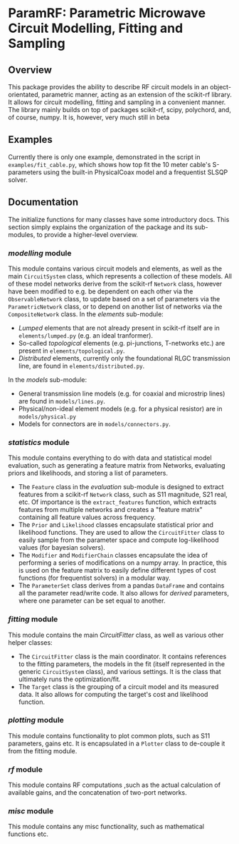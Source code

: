 # ParamRF: Parametric Microwave Circuit Modelling, Fitting and Sampling

## Overview

This package provides the ability to describe RF circuit models in an object-orientated, parametric manner, acting as an extension of the scikit-rf library. It allows for circuit modelling, fitting and sampling in a convenient manner. The library mainly builds on top of packages scikit-rf, scipy, polychord, and, of course, numpy. It is, however, very much still in beta

## Examples

Currently there is only one example, demonstrated in the script in `examples/fit_cable.py`, which shows how top fit the 10 meter cable's S-parameters using the built-in PhysicalCoax model and a frequentist SLSQP solver.


## Documentation
The initialize functions for many classes have some introductory docs. This section simply explains the organization of the package and its sub-modules, to provide a higher-level overview.

### _modelling_ module
This module contains various circuit models and elements, as well as the main `CircuitSystem` class, which represents a collection of these models. All of these model networks derive from the scikit-rf `Network` class, however have been modified to e.g. be dependent on each other via the `ObservableNetwork` class, to update based on a set of parameters via the `ParametricNetwork` class, or to depend on another list of networks via the `CompositeNetwork` class.
In the _elements_ sub-module:
- _Lumped_ elements that are not already present in scikit-rf itself are in `elements/lumped.py` (e.g. an ideal tranformer).
- So-called _topological_ elements (e.g. pi-junctions, T-networks etc.) are present in `elements/topological.py`.
- _Distributed_ elements, currently only the foundational RLGC transmission line, are found in `elements/distributed.py`.

In the _models_ sub-module:
- General transmission line models (e.g. for coaxial and microstrip lines) are found in `models/lines.py`.
- Physical/non-ideal element models (e.g. for a physical resistor) are in `models/physical.py`
- Models for connectors are in `models/connectors.py`.

### _statistics_ module
This module contains everything to do with data and statistical model evaluation, such as generating a feature matrix from Networks, evaluating priors and likelihoods, and storing a list of parameters.
- The `Feature` class in the _evaluation_ sub-module is designed to extract features from a scikit-rf `Network` class, such as S11 magnitude, S21 real, etc. Of importance is the `extract_features` function, which extracts features from multiple networks and creates a "feature matrix" containing all feature values across frequency.
- The `Prior` and `Likelihood` classes encapsulate statistical prior and likelihood functions. They are used to allow the `CircuitFitter` class to easily sample from the parameter space and compute log-likelihood values (for bayesian solvers).
- The `Modifier` and `ModifierChain` classes encapsulate the idea of performing a series of modifications on a numpy array. In practice, this is used on the feature matrix to easily define different types of cost functions (for frequentist solvers) in a modular way.
- The `ParameterSet` class derives from a pandas `DataFrame` and contains all the parameter read/write code. It also allows for _derived_ parameters, where one parameter can be set equal to another.

### _fitting_ module
This module contains the main _CircuitFitter_ class, as well as various other helper classes:
- The `CircuitFitter` class is the main coordinator. It contains references to the fitting parameters, the models in the fit (itself represented in the generic `CircuitSystem` class), and various settings. It is the class that ultimately runs the optimization/fit.
- The `Target` class is the grouping of a circuit model and its measured data. It also allows for computing the target's cost and likelihood function.

### _plotting_ module
This module contains functionality to plot common plots, such as S11 parameters, gains etc. It is encapsulated in a `Plotter` class to de-couple it from the fitting module.

### _rf_ module
This module contains RF computations ,such as the actual calculation of available gains, and the concatenation of two-port networks.

### _misc_ module
This module contains any misc functionality, such as mathematical functions etc.
